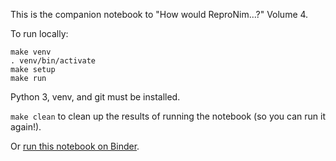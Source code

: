This is the companion notebook to "How would ReproNim...?" Volume 4.

To run locally:

    make venv
    . venv/bin/activate
    make setup
    make run

Python 3, venv, and git must be installed.

`make clean` to clean up the results of running the notebook (so you can run 
it again!).

Or [run this notebook on Binder](https://mybinder.org/v2/gh/ReproNim/how-would-repronim-4.git/master?filepath=how-would-repronim-4.ipynb).
